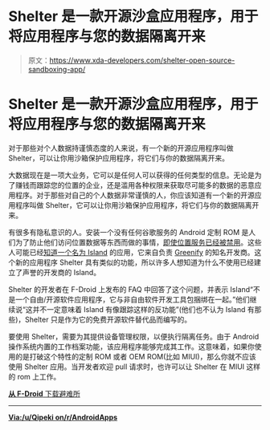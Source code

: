 # Shelter 是一款开源沙盒应用程序，用于将应用程序与您的数据隔离开来

> 原文：<https://www.xda-developers.com/shelter-open-source-sandboxing-app/>

# Shelter 是一款开源沙盒应用程序，用于将应用程序与您的数据隔离开来

对于那些对个人数据持谨慎态度的人来说，有一个新的开源应用程序叫做 Shelter，可以让你用沙箱保护应用程序，将它们与你的数据隔离开来。

大数据现在是一项大业务，它可以是任何人可以获得的任何类型的信息。无论是为了赚钱而跟踪您的位置的企业，还是滥用各种权限来获取尽可能多的数据的恶意应用程序。对于那些对自己的个人数据非常谨慎的人，你应该知道有一个新的开源应用程序叫做 Shelter，它可以让你用沙箱保护应用程序，将它们与你的数据隔离开来。

有很多有隐私意识的人。安装一个没有任何谷歌服务的 Android 定制 ROM 是人们为了防止他们访问位置数据等东西而做的事情，[即使位置服务已经被禁用](https://www.xda-developers.com/google-collecting-location-data/)。这些人可能已经[知道一个名为 Island](https://play.google.com/store/apps/details?id=com.oasisfeng.island) 的应用，它来自负责 [Greenify](https://www.xda-developers.com/greenify4magisk-brings-boost-mode-back-to-greenify/) 的知名开发商。这个新的应用程序 Shelter 具有类似的功能，所以许多人想知道为什么不使用已经建立了声誉的开发商的 Island。

Shelter 的开发者在 F-Droid 上发布的 FAQ 中回答了这个问题，并表示 Island“不是一个自由/开源软件应用程序，它与非自由软件开发工具包捆绑在一起。”他们继续说“这并不一定意味着 Island 有像跟踪这样的反功能”(他们也不认为 Island 有那些)，Shelter 只是作为它的免费开源软件替代品而编写的。

要使用 Shelter，需要为其提供设备管理权限，以便执行隔离任务。由于 Android 操作系统内置的工作档案功能，该应用程序能够完成其工作。这意味着，如果你使用的是打破这个特性的定制 ROM 或者 OEM ROM(比如 MIUI)，那么你就不应该使用 Shelter 应用。当开发者欢迎 pull 请求时，也许可以让 Shelter 在 MIUI 这样的 rom 上工作。

[**从 F-Droid** 下载避难所 ](https://f-droid.org/packages/net.typeblog.shelter/)

* * *

[**Via:/u/Qipeki on/r/AndroidApps**](https://www.reddit.com/r/androidapps/comments/9ebhrt/shelter_an_android_app_that_enables_sandboxing/)